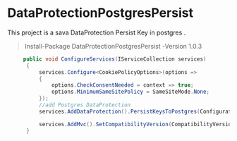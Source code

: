 # DataProtectionPostgresPersist


This project is a sava DataProtection Persist Key in postgres .

> Install-Package DataProtectionPostgresPersist -Version 1.0.3

  ```C#
       public void ConfigureServices(IServiceCollection services)
        {
            services.Configure<CookiePolicyOptions>(options =>
            {
                options.CheckConsentNeeded = context => true;
                options.MinimumSameSitePolicy = SameSiteMode.None;
            });
            //add Postgres DataProtection
            services.AddDataProtection().PersistKeysToPostgres(Configuration.GetConnectionString("Postgre"));

            services.AddMvc().SetCompatibilityVersion(CompatibilityVersion.Version_2_2);
        }
 ```
